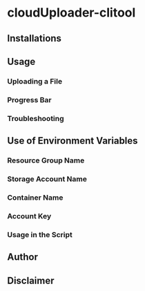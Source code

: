 # cloudUploader-clitool
## Installations
## Usage
### Uploading a File
### Progress Bar
### Troubleshooting
## Use of Environment Variables
### Resource Group Name
### Storage Account Name
### Container Name
### Account Key
### Usage in the Script
## Author
## Disclaimer
